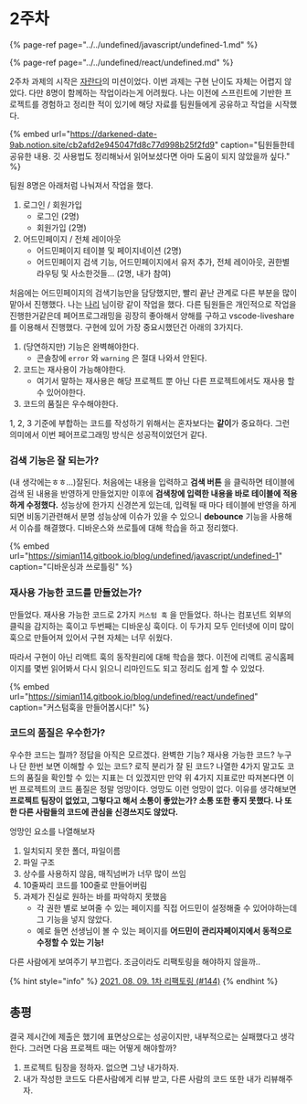 # 2주차

{% page-ref page="../../undefined/javascript/undefined-1.md" %}

{% page-ref page="../../undefined/react/undefined.md" %}

2주차 과제의 시작은 [자란다](https://jaranda.kr/)의 미션이었다.‌ 이번 과제는 구현 난이도 자체는 어렵지 않았다. 다만 8명이 함께하는 작업이라는게 어려웠다. 나는 이전에 스프린트에 기반한 프로젝트를 경험하고 정리한 적이 있기에 해당 자료를 팀원들에게 공유하고 작업을 시작했다.

{% embed url="https://darkened-date-9ab.notion.site/cb2afd2e945047fd8c77d998b25f2fd9" caption="팀원들한테 공유한 내용. 깃 사용법도 정리해놔서 읽어보셨다면 아마 도움이 되지 않았을까 싶다." %}

팀원 8명은 아래처럼 나눠져서 작업을 했다.

1. 로그인 / 회원가입
   * 로그인 \(2명\)
   * 회원가입 \(2명\)
2. 어드민페이지 / 전체 레이아웃
   * 어드민페이지 테이블 및 페이지네이션 \(2명\)
   * 어드민페이지 검색 기능, 어드민페이지에서 유저 추가, 전체 레이아웃, 권한별 라우팅 및 사소한것들... \(2명, 내가 참여\) 

처음에는 어드민페이지의 검색기능만을 담당했지만, 빨리 끝난 관계로 다른 부분을 많이 맡아서 진행했다. 나는 [나리](https://shu-shu-bear.tistory.com/) 님이랑 같이 작업을 했다. 다른 팀원들은 개인적으로 작업을 진행한거같은데 페어프로그래밍을 굉장히 좋아해서 양해를 구하고 vscode-liveshare 를 이용해서 진행했다. 구현에 있어 가장 중요시했던건 아래의 3가지다.

1. \(당연하지만\) 기능은 완벽해야한다.
   * 콘솔창에 `error` 와 `warning` 은 절대 나와서 안된다.
2. 코드는 재사용이 가능해야한다.
   * 여기서 말하는 재사용은 해당 프로젝트 뿐 아닌 다른 프로젝트에서도 재사용 할 수 있어야한다.
3. 코드의 품질은 우수해야한다.

1, 2, 3 기준에 부합하는 코드를 작성하기 위해서는 혼자보다는 **같이**가 중요하다. 그런 의미에서 이번 페어프로그래밍 방식은 성공적이었던거 같다.

### 검색 기능은 잘 되는가?

\(내 생각에는ㅎㅎ...\)잘된다. 처음에는 내용을 입력하고 **검색 버튼** 을 클릭하면 테이블에 검색 된 내용을 반영하게 만들었지만 이후에 **검색창에 입력한 내용을 바로 테이블에 적용하게 수정했다.** 성능상에 한가지 신경쓴게 있는데, 입력될 때 마다 테이블에 반영을 하게 되면 비동기관련해서 분명 성능상에 이슈가 있을 수 있으니 **debounce** 기능을 사용해서 이슈를 해결했다. 디바운스와 쓰로틀에 대해 학습을 하고 정리했다.

{% embed url="https://simian114.gitbook.io/blog/undefined/javascript/undefined-1" caption="디바운싱과 쓰로틀링" %}

### 재사용 가능한 코드를 만들었는가?

만들었다. 재사용 가능한 코드로 2가지 `커스텀 훅` 을 만들었다. 하나는 컴포넌트 외부의 클릭을 감지하는 훅이고 두번째는 디바운싱 훅이다. 이 두가지 모두 인터넷에 이미 많이 훅으로 만들어져 있어서 구현 자체는 너무 쉬웠다.

따라서 구현이 아닌 리액트 훅의 동작원리에 대해 학습을 했다. 이전에 리액트 공식홈페이지를 몇번 읽어봐서 다시 읽으니 리마인드도 되고 정리도 쉽게 할 수 있었다.

{% embed url="https://simian114.gitbook.io/blog/undefined/react/undefined" caption="커스텀훅을 만들어봅시다!" %}

### 코드의 품질은 우수한가?

우수한 코드는 뭘까? 정답을 아직은 모르겠다. 완벽한 기능? 재사용 가능한 코드? 누구나 단 한번 보면 이해할 수 있는 코드? 로직 분리가 잘 된 코드? 나열한 4가지 말고도 코드의 품질을 확인할 수 있는 지표는 더 있겠지만 만약 위 4가지 지표로만 따져본다면 이번 프로젝트의 코드 품질은 정말 엉망이다. 엉망도 이런 엉망이 없다. 이유를 생각해보면 **프로젝트 팀장이 없었고, 그렇다고 해서 소통이 좋았는가? 소통 또한 좋지 못했다. 나 또한 다른 사람들의 코드에 관심을 신경쓰지도 않았다.**

엉망인 요소를 나열해보자

1. 일치되지 못한 폴더, 파일이름
2. 파일 구조
3. 상수를 사용하지 않음, 매직넘버가 너무 많이 쓰임
4. 10줄짜리 코드를 100줄로 만들어버림
5. 과제가 진실로 원하는 바를 파악하지 못했음
   * 각 권한 별로 보여줄 수 있는 페이지를 직접 어드민이 설정해줄 수 있어야하는데 그 기능을 넣지 않았다.
   * 예로 들면 선생님이 볼 수 있는 페이지를 **어드민이 관리자페이지에서 동적으로 수정할 수 있는 기능!**

다른 사람에게 보여주기 부끄럽다. 조금이라도 리팩토링을 해야하지 않을까..

{% hint style="info" %}
[2021. 08. 09. 1차 리팩토링 \(\#144\)](https://github.com/wanted-preonboarding-TEAM2/JARANDA/pull/144)
{% endhint %}

## 총평

결국 제시간에 제출은 했기에 표면상으로는 성공이지만, 내부적으로는 실패했다고 생각한다. 그러면 다음 프로젝트 때는 어떻게 해야할까?

1. 프로젝트 팀장을 정하자. 없으면 그냥 내가하자.
2. 내가 작성한 코드도 다른사람에게 리뷰 받고, 다른 사람의 코드 또한 내가 리뷰해주자.

